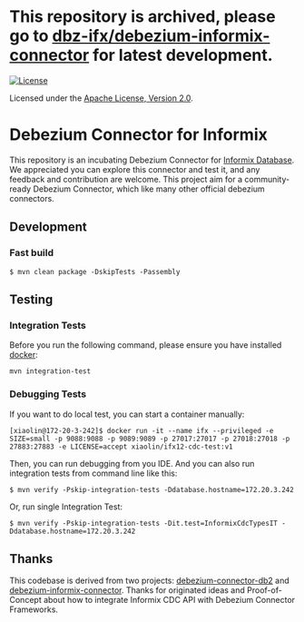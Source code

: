 
# This repository is archived, please go to [dbz-ifx/debezium-informix-connector](https://github.com/dbz-ifx/debezium-informix-connector) for latest development.

[![License](http://img.shields.io/:license-apache%202.0-brightgreen.svg)](http://www.apache.org/licenses/LICENSE-2.0.html)

Licensed under the [Apache License, Version 2.0](http://www.apache.org/licenses/LICENSE-2.0).

# Debezium Connector for Informix

This repository is an incubating Debezium Connector for [Informix Database](https://www.ibm.com/products/informix). We appreciated you can explore this connector and test it, and any feedback and contribution are welcome. This project aim for a community-ready Debezium Connector, which like many other official debezium connectors.

## Development

### Fast build

```text
$ mvn clean package -DskipTests -Passembly
```

## Testing

### Integration Tests

Before you run the following command, please ensure you have installed [docker](https://docs.docker.com/engine/install/):

```text
mvn integration-test
```

### Debugging Tests

If you want to do local test, you can start a container manually:

```text
[xiaolin@172-20-3-242]$ docker run -it --name ifx --privileged -e SIZE=small -p 9088:9088 -p 9089:9089 -p 27017:27017 -p 27018:27018 -p 27883:27883 -e LICENSE=accept xiaolin/ifx12-cdc-test:v1
```

Then, you can run debugging from you IDE. And you can also run integration tests from command line
like this:

```text
$ mvn verify -Pskip-integration-tests -Ddatabase.hostname=172.20.3.242
```

Or, run single Integration Test:

```text
$ mvn verify -Pskip-integration-tests -Dit.test=InformixCdcTypesIT -Ddatabase.hostname=172.20.3.242
```

## Thanks

This codebase is derived from two projects: [debezium-connector-db2](https://github.com/debezium/debezium-connector-db2) and [debezium-informix-connector](https://github.com/laoflch/debezium-informix-connector). Thanks for originated ideas and Proof-of-Concept about how to integrate Informix CDC API with Debezium Connector Frameworks.
